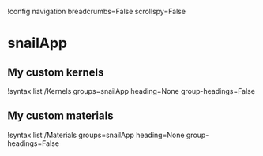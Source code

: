 !config navigation breadcrumbs=False scrollspy=False

# snailApp

## My custom kernels

!syntax list /Kernels groups=snailApp heading=None group-headings=False

## My custom materials

!syntax list /Materials groups=snailApp heading=None group-headings=False
